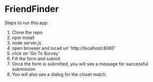 # FriendFinder

Steps to run this app:

1) Clone the repo
2) npm install
3) node server.js
4) open browser and locad url 'http://localhost:8080'
5) click on 'Go To Survey'
6) Fill the form and submit
7) Once the form is submitted, you will see a message for successful submission
8) You will also see a dialog for the closet match.